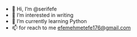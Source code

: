 - 👋 Hi, I’m @serifefe
- 👀 I’m interested in writing 
- 🌱 I’m currently learning Python
- 📫 for reach to me efemehmetefe176@gmail.com

<!---
serifefe/serifefe is a ✨ special ✨ repository because its `README.md` (this file) appears on your GitHub profile.
You can click the Preview link to take a look at your changes.
--->
